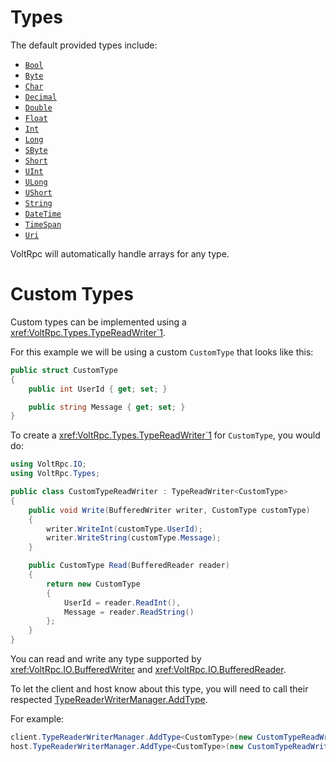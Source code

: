 # Types

The default provided types include:

- [`Bool`](xref:System.Boolean)
- [`Byte`](xref:System.Byte)
- [`Char`](xref:System.Char)
- [`Decimal`](xref:System.Decimal)
- [`Double`](xref:System.Double)
- [`Float`](xref:System.Single)
- [`Int`](xref:System.Int32)
- [`Long`](xref:System.Int64)
- [`SByte`](xref:System.SByte)
- [`Short`](xref:System.Int16)
- [`UInt`](xref:System.UInt32)
- [`ULong`](xref:System.UInt64)
- [`UShort`](xref:System.UInt16)
- [`String`](xref:System.String)
- [`DateTime`](xref:System.DateTime)
- [`TimeSpan`](xref:System.TimeSpan)
- [`Uri`](xref:System.Uri)

VoltRpc will automatically handle arrays for any type.

# Custom Types

Custom types can be implemented using a <xref:VoltRpc.Types.TypeReadWriter`1>.

For this example we will be using a custom `CustomType` that looks like this:

```csharp
public struct CustomType
{
    public int UserId { get; set; }

    public string Message { get; set; }
}
```

To create a <xref:VoltRpc.Types.TypeReadWriter`1> for `CustomType`, you would do:

```csharp
using VoltRpc.IO;
using VoltRpc.Types;

public class CustomTypeReadWriter : TypeReadWriter<CustomType>
{
    public void Write(BufferedWriter writer, CustomType customType)
    {
        writer.WriteInt(customType.UserId);
        writer.WriteString(customType.Message);
    }

    public CustomType Read(BufferedReader reader)
    {
        return new CustomType
        {
            UserId = reader.ReadInt(),
            Message = reader.ReadString()
        };
    }
}
```

You can read and write any type supported by <xref:VoltRpc.IO.BufferedWriter> and <xref:VoltRpc.IO.BufferedReader>.

To let the client and host know about this type, you will need to call their respected [TypeReaderWriterManager.AddType](xref:VoltRpc.Types.TypeReaderWriterManager.AddType*).

For example:

```csharp
client.TypeReaderWriterManager.AddType<CustomType>(new CustomTypeReadWriter());
host.TypeReaderWriterManager.AddType<CustomType>(new CustomTypeReadWriter());
```